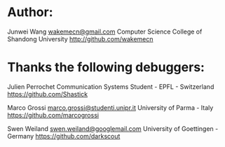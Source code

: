 Author:
=======================
Junwei Wang <wakemecn@gmail.com>
Computer Science College of Shandong University
http://github.com/wakemecn

Thanks the following debuggers:
=========================
Julien Perrochet
Communication Systems Student - EPFL - Switzerland
https://github.com/Shastick

Marco Grossi <marco.grossi@studenti.unipr.it>
University of Parma - Italy
https://github.com/marcogrossi

Swen Weiland <swen.weiland@googlemail.com>
University of Goettingen - Germany
https://github.com/darkscout

